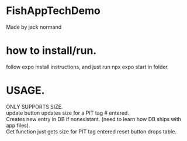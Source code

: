 # FishAppTechDemo
Made by jack normand
# how to install/run.  
follow expo install instructions, and just run npx expo start in folder.    
# USAGE.  
ONLY SUPPORTS SIZE.    
update button updates size for a PIT tag # entered.   
Creates new entry in DB if nonexistant. (need to learn how DB ships with app files).  
Get function just gets size for PIT tag entered
reset button drops table.      

